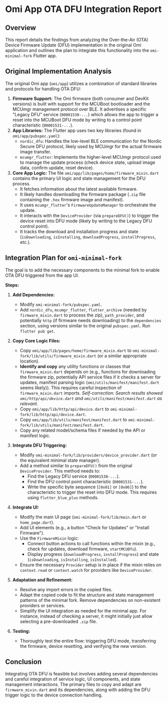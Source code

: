 # Omi App OTA DFU Integration Report

## Overview

This report details the findings from analyzing the Over-the-Air (OTA) Device Firmware Update (DFU) implementation in the original Omi application and outlines the plan to integrate this functionality into the `omi-minimal-fork` Flutter app.

## Original Implementation Analysis

The original Omi app (`omi/app`) utilizes a combination of standard libraries and protocols for handling OTA DFU:

1.  **Firmware Support:** The Omi firmware (both consumer and DevKit versions) is built with support for the MCUBoot bootloader and the MCUmgr management protocol over BLE. It advertises a specific "Legacy DFU" service (`00001530-...`) which allows the app to trigger a reset into the MCUBoot DFU mode by writing to a control point characteristic (`00001531-...`).
2.  **App Libraries:** The Flutter app uses two key libraries (found in `omi/app/pubspec.yaml`):
    *   `nordic_dfu`: Handles the low-level BLE communication for the Nordic Secure DFU protocol, likely used by MCUmgr for the actual firmware image transfer.
    *   `mcumgr_flutter`: Implements the higher-level MCUmgr protocol used to manage the update process (check device state, upload image data, confirm update, reset device).
3.  **Core App Logic:** The file `omi/app/lib/pages/home/firmware_mixin.dart` contains the primary UI logic and state management for the DFU process.
    *   It fetches information about the latest available firmware.
    *   It likely handles downloading the firmware package (`.zip` file containing the `.hex` firmware image and manifest).
    *   It uses `mcumgr_flutter`'s `FirmwareUpdateManager` to orchestrate the update.
    *   It interacts with the `DeviceProvider` (via `prepareDFU()`) to trigger the device reset into DFU mode (likely by writing to the Legacy DFU control point).
    *   It tracks the download and installation progress and state (`isDownloading`, `isInstalling`, `downloadProgress`, `installProgress`, etc.).

## Integration Plan for `omi-minimal-fork`

The goal is to add the necessary components to the minimal fork to enable OTA DFU triggered from the app UI.

**Steps:**

1.  **Add Dependencies:**
    *   Modify `omi-minimal-fork/pubspec.yaml`.
    *   Add `nordic_dfu`, `mcumgr_flutter`, `flutter_archive` (needed by `firmware_mixin.dart` to process the zip), `path_provider`, and potentially `http` (if firmware needs downloading) to the `dependencies` section, using versions similar to the original `pubspec.yaml`. Run `flutter pub get`.

2.  **Copy Core Logic Files:**
    *   Copy `omi/app/lib/pages/home/firmware_mixin.dart` to `omi-minimal-fork/lib/utils/firmware_mixin.dart` (or a similar appropriate location).
    *   **Identify and copy** any utility functions or classes that `firmware_mixin.dart` depends on (e.g., functions for downloading the firmware zip, potentially API service files if it checks a server for updates, manifest parsing logic (`omi/utils/manifest/manifest.dart` seems likely)). This requires careful inspection of `firmware_mixin.dart` imports. *Self-correction: Search results showed `omi/http/api/device.dart` and `omi/utils/manifest/manifest.dart` as relevant.*
    *   Copy `omi/app/lib/http/api/device.dart` to `omi-minimal-fork/lib/http/api/device.dart`.
    *   Copy `omi/app/lib/utils/manifest/manifest.dart` to `omi-minimal-fork/lib/utils/manifest/manifest.dart`.
    *   Copy any related model/schema files if needed by the API or manifest logic.

3.  **Integrate DFU Triggering:**
    *   Modify `omi-minimal-fork/lib/providers/device_provider.dart` (or the equivalent minimal state manager).
    *   Add a method similar to `prepareDFU()` from the original `DeviceProvider`. This method needs to:
        *   Find the Legacy DFU service (`00001530-...`).
        *   Find the DFU control point characteristic (`00001531-...`).
        *   Write the specific byte sequence (`[0x01]` or `[0x06]`) to the characteristic to trigger the reset into DFU mode. This requires using `flutter_blue_plus` methods.

4.  **Integrate UI:**
    *   Modify the main UI page (`omi-minimal-fork/lib/main.dart` or `home_page.dart`).
    *   Add UI elements (e.g., a button "Check for Updates" or "Install Firmware").
    *   Use the `FirmwareMixin` logic:
        *   Connect button actions to call functions within the mixin (e.g., check for updates, download firmware, `startMCUDfu`).
        *   Display progress (`downloadProgress`, `installProgress`) and state (`isDownloading`, `isInstalling`, `isInstalled`).
    *   Ensure the necessary `Provider` setup is in place if the mixin relies on `context.read` or `context.watch` for providers like `DeviceProvider`.

5.  **Adaptation and Refinement:**
    *   Resolve any import errors in the copied files.
    *   Adapt the copied code to fit the structure and state management patterns of the minimal fork. Remove dependencies on non-existent providers or services.
    *   Simplify the UI integration as needed for the minimal app. For instance, instead of checking a server, it might initially just allow selecting a pre-downloaded `.zip` file.

6.  **Testing:**
    *   Thoroughly test the entire flow: triggering DFU mode, transferring the firmware, device resetting, and verifying the new version.

## Conclusion

Integrating OTA DFU is feasible but involves adding several dependencies and careful integration of service logic, UI components, and state management interactions. The primary files to copy and adapt are `firmware_mixin.dart` and its dependencies, along with adding the DFU trigger logic to the device connection handling. 